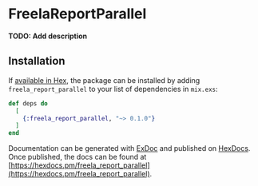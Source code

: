 # FreelaReportParallel

**TODO: Add description**

## Installation

If [available in Hex](https://hex.pm/docs/publish), the package can be installed
by adding `freela_report_parallel` to your list of dependencies in `mix.exs`:

```elixir
def deps do
  [
    {:freela_report_parallel, "~> 0.1.0"}
  ]
end
```

Documentation can be generated with [ExDoc](https://github.com/elixir-lang/ex_doc)
and published on [HexDocs](https://hexdocs.pm). Once published, the docs can
be found at [https://hexdocs.pm/freela_report_parallel](https://hexdocs.pm/freela_report_parallel).

